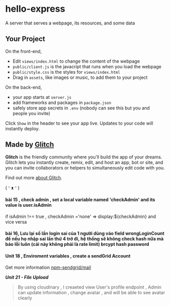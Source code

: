 # hello-express

A server that serves a webpage, its resources, and some data


## Your Project

On the front-end,

- Edit `views/index.html` to change the content of the webpage
- `public/client.js` is the javacript that runs when you load the webpage
- `public/style.css` is the styles for `views/index.html`
- Drag in `assets`, like images or music, to add them to your project

On the back-end,

- your app starts at `server.js`
- add frameworks and packages in `package.json`
- safely store app secrets in `.env` (nobody can see this but you and people you invite)

Click `Show` in the header to see your app live. Updates to your code will instantly deploy.


## Made by [Glitch](https://glitch.com/)

**Glitch** is the friendly community where you'll build the app of your dreams. Glitch lets you instantly create, remix, edit, and host an app, bot or site, and you can invite collaborators or helpers to simultaneously edit code with you.

Find out more [about Glitch](https://glitch.com/about).

( ᵔ ᴥ ᵔ )

#### bài 15 , check admin ,  set a local variable named  'checkAdmin' and its value is user.isAdmin 
if isAdmin !== true , checkAdmin ='none' => display:${checkAdmin} and vice versa
#### bài 16, Lưu lại số lần login sai của 1 người dùng vào field wrongLoginCount để nếu họ nhập sai lần thứ 4 trở đi, hệ thống sẽ không check hash nữa mà báo lỗi luôn (cái này không phải là rate limit) brcypt hash password 

#### Unit 18 , Enviroment variables , create a sendGrid Account
Get more information [npm-sendgrid/mail](https://www.npmjs.com/package/@sendgrid/mail)

***Unit 21 - File Upload***
> By using cloudinary , I creaeted view User's profile endpoint , Admin can
> update information , change avatar , and will be able to see avatar clearly  
